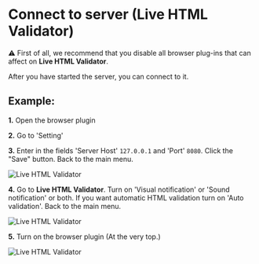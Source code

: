 # Connect to server (Live HTML Validator)

&#9888; First of all, we recommend that you disable all browser plug-ins that can affect on **Live HTML Validator**.

After you have started the server, you can connect to it. 

## Example:

**1.** Open the browser plugin

**2.** Go to 'Setting'
   
**3.** Enter in the fields 'Server Host' `127.0.0.1` and 'Port' `8080`. Click the "Save" button. Back to the main menu.

![Live HTML Validator](https://raw.githubusercontent.com/Yuriy-Svetlov/live-html-validator/main/documentation/examples/сonnect_to_server/images/live-html-validator-4.png)

**4.** Go to **Live HTML Validator**. Turn on 'Visual notification' or 'Sound notification' or both. If you want automatic HTML validation turn on 'Auto validation'. Back to the main menu.
 
![Live HTML Validator](https://raw.githubusercontent.com/Yuriy-Svetlov/live-html-validator/main/documentation/examples/сonnect_to_server/images/live-html-validator-6.png)

**5.** Turn on the browser plugin (At the very top.)

![Live HTML Validator](https://raw.githubusercontent.com/Yuriy-Svetlov/live-html-validator/main/documentation/examples/сonnect_to_server/images/live-html-validator-3.png)


